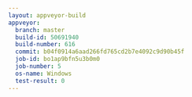```yaml
---
layout: appveyor-build
appveyor:
  branch: master
  build-id: 50691940
  build-number: 616
  commit: b04f0914a6aad266fd765cd2b7e4092c9d90b45f
  job-id: bo1ap9bfn5u3b0m0
  job-number: 5
  os-name: Windows
  test-result: 0
---
```

